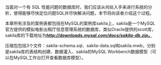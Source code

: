

当面对一个有 SQL 性能问题的数据库时，我们应该从何处入手来进行系统的分析，使得能够尽快定位问题SQL并尽快解决问题，本节将向读者介绍这个过程。

本章所有涉及的案例表都包括在MySQL的案例库sakila上，sakila是一个MySQL官方提供的模拟电影出租厅信息管理系统的数据库，类似Oracle提供的scott库，sakila库的下载地址为***http://downloads.mysql.com/docs/sakila-db.zip。***

压缩包包括3个文件：sakila-schema.sql、sakila-data.sql和sakila.mwb，分别是sakila库的表结构创建、数据灌入、sakila的MySQL Workbench数据模型（可以在MySQL工作台打开查看数据库模型）。



